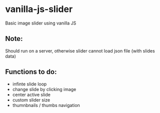 # vanilla-js-slider
Basic image slider using vanilla JS

## Note:
Should run on a server, otherwise slider cannot load json file (with slides data)

## Functions to do:
* infinte slide loop
* change slide by clicking image
* center active slide
* custom slider size
* thumnbnails / thumbs navigation

